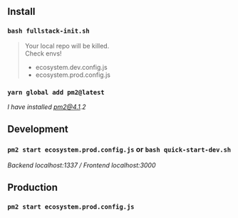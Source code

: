 ## Install

### `bash fullstack-init.sh`

> Your local repo will be killed.  
> Check envs!
>
> - ecosystem.dev.config.js
> - ecosystem.prod.config.js

### `yarn global add pm2@latest`

_I have installed pm2@4.1.2_

## Development

### `pm2 start ecosystem.prod.config.js` or `bash quick-start-dev.sh`

_Backend localhost:1337 / Frontend localhost:3000_

## Production

### `pm2 start ecosystem.prod.config.js`
